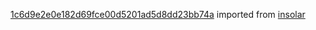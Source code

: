 [1c6d9e2e0e182d69fce00d5201ad5d8dd23bb74a](https://github.com/insolar/insolar/commit/1c6d9e2e0e182d69fce00d5201ad5d8dd23bb74a) imported from [insolar](https://github.com/insolar/insolar)
